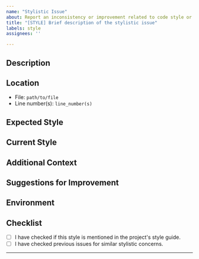 ```yaml
---
name: "Stylistic Issue"
about: Report an inconsistency or improvement related to code style or formatting.
title: "[STYLE] Brief description of the stylistic issue"
labels: style
assignees: ''

---
```


## Description

<!-- Provide a clear and concise description of the stylistic issue you are facing. 
Add context or background if necessary. -->

## Location

<!-- Identify where the stylistic issue is in the codebase. 
Include file paths, line numbers, or relevant links if possible. -->

- File: `path/to/file`
- Line number(s): `line_number(s)`

## Expected Style

<!-- Describe the expected style or formatting according to the project's guidelines. 
Link to the style guide or any relevant documentation if available. -->

## Current Style

<!-- Describe how the code currently appears and how it deviates from the expected style. 
Providing a code snippet can be helpful. -->

## Additional Context

<!-- Add any other information or screenshots that could help with understanding the issue. -->

## Suggestions for Improvement

<!-- If you have ideas or suggestions for how to resolve the stylistic issue, 
please share them here. Consider referencing examples or resources. -->

## Environment

<!-- If the issue is specific to a certain environment, please include details such as: 
operating system, IDE/editor, language versions, etc. -->

## Checklist

- [ ] I have checked if this style is mentioned in the project's style guide.
- [ ] I have checked previous issues for similar stylistic concerns.

---

<!-- Note for contributors:
Thank you for helping us maintain and improve the project's consistency and readability. 
Your input is valuable in making the codebase more accessible and maintainable. -->

